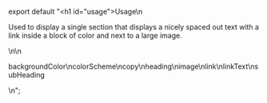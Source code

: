 export default "<h1 id=\"usage\">Usage</h1>\n<p>Used to display a single section that displays a nicely spaced out text with a link inside a block of color and next to a large image.</p>\n<!-- PROPS -->\n<p>backgroundColor\ncolorScheme\ncopy\nheading\nimage\nlink\nlinkText\nsubHeading</p>\n";